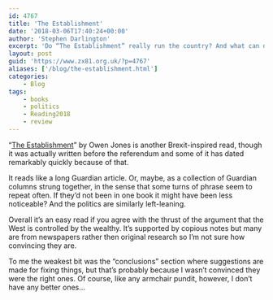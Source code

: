```yaml
---
id: 4767
title: 'The Establishment'
date: '2018-03-06T17:40:24+00:00'
author: 'Stephen Darlington'
excerpt: 'Do “The Establishment” really run the country? And what can do do about it? The next book in my 2018 reading challenge hopes to answer that question. '
layout: post
guid: 'https://www.zx81.org.uk/?p=4767'
aliases: ['/blog/the-establishment.html']
categories:
    - Blog
tags:
    - books
    - politics
    - Reading2018
    - review
---
```


“[The Establishment](http://amzn.to/2sRNvhC)” by Owen Jones is another Brexit-inspired read, though it was actually written before the referendum and some of it has dated remarkably quickly because of that.

It reads like a long Guardian article. Or, maybe, as a collection of Guardian columns strung together, in the sense that some turns of phrase seem to repeat often. If they’d not been in one book it might have been less noticeable? And the politics are similarly left-leaning.

Overall it’s an easy read if you agree with the thrust of the argument that the West is controlled by the wealthy. It’s supported by copious notes but many are from newspapers rather then original research so I’m not sure how convincing they are.

To me the weakest bit was the “conclusions” section where suggestions are made for fixing things, but that’s probably because I wasn’t convinced they were the right ones. Of course, like any armchair pundit, however, I don’t have any better ones…